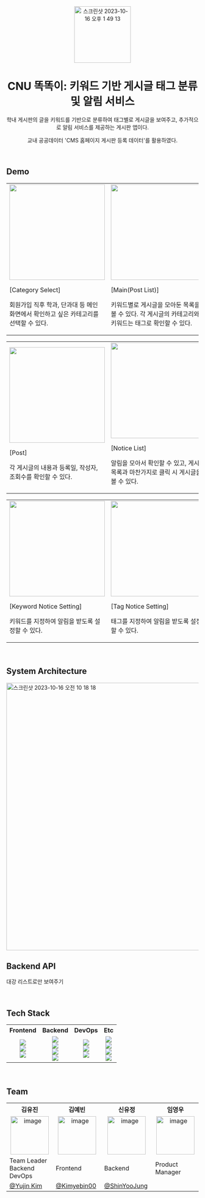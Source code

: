 <div align="center">
<img width="148" alt="스크린샷 2023-10-16 오후 1 49 13" src="https://github.com/2023-CNU-Public-Data-Competition/.github/assets/70912819/0b0bfee2-b375-4402-a16d-a75e3f561491">

# CNU 똑똑이: 키워드 기반 게시글 태그 분류 및 알림 서비스


<p>학내 게시판의 글을 키워드를 기반으로 분류하여 태그별로 게시글을 보여주고, 추가적으로 알림 서비스를 제공하는 게시판 앱이다.</p>
<p>교내 공공데이터 'CMS 홈페이지 게시판 등록 데이터'를 활용하였다.</p>
</div>

<br/> 

## Demo
<table>
  <td width="270">
    <img width="250" src="https://github.com/2023-CNU-Public-Data-Competition/.github/assets/70912819/0f20c9d7-e1f0-4912-a320-209173d58845">
    <p>[Category Select]</p>
    <p>회원가입 직후 학과, 단과대 등 메인 화면에서 확인하고 싶은 카테고리를 선택할 수 있다.</p>
  </td>
  <td width="270">
    <img width="250" src="https://github.com/2023-CNU-Public-Data-Competition/.github/assets/70912819/dc5c2e28-c178-4237-a255-69b419d3bbc3">
    <p>[Main(Post List)]</p>
    <p>키워드별로 게시글을 모아둔 목록을 볼 수 있다. 각 게시글의 카테고리와 키워드는 태그로 확인할 수 있다.</p>
  </td>
  <td width="270">
    <img width="250" src="https://github.com/2023-CNU-Public-Data-Competition/.github/assets/70912819/5e57b54d-acb2-48d8-b2b7-4565b2d19c73">
    <p>[Main(Post List)]</p>
    <p>카테고리별로 게시글을 모아둔 목록을 볼 수 있다. 각 게시글의 키워드는 태그로 확인할 수 있다.</p>
  </td>
</table>
<table>
  <td width="270">
    <img width="250" src="https://github.com/2023-CNU-Public-Data-Competition/.github/assets/70912819/c36ca854-c43a-489d-934b-ff20110bd816">
    <p>[Post]</p>
    <p>각 게시글의 내용과 등록일, 작성자, 조회수를 확인할 수 있다. </p>
  </td>
  <td width="270">
    <img width="250" src="https://github.com/2023-CNU-Public-Data-Competition/.github/assets/70912819/a866a249-2c1e-4f42-a826-26c1d041bbea">
    <p>[Notice List]</p>
    <p>알림을 모아서 확인할 수 있고, 게시글 목록과 마찬가지로 클릭 시 게시글을 볼 수 있다.</p>
  </td>
</table>
<table>
  <td width="270">
    <img width="250" src="https://github.com/2023-CNU-Public-Data-Competition/.github/assets/70912819/4d372de0-3ab9-4193-8d47-09f2ee86b657">
    <p>[Keyword Notice Setting]</p>
    <p>키워드를 지정하여 알림을 받도록 설정할 수 있다.</p>
  </td>
  <td width="270">
    <img width="250" src="https://github.com/2023-CNU-Public-Data-Competition/.github/assets/70912819/65e83f48-180d-4294-8f78-0a4455aad620">
    <p>[Tag Notice Setting]</p>
    <p>태그를 지정하여 알림을 받도록 설정할 수 있다.</p>
  </td>
  <td width="270">
    <img width="250" src="https://github.com/2023-CNU-Public-Data-Competition/.github/assets/70912819/ecaf0653-2abc-4dcb-b6a1-2a8057e103d1">
    <p>[Category Notice Setting]</p>
    <p>카테고리를 지정하여 알림을 받도록 설정할 수 있다.</p>
  </td>
</table>



<br/>

## System Architecture
<img width="700" alt="스크린샷 2023-10-16 오전 10 18 18" src="https://github.com/Yujin-nKim/Yujin-nKim/assets/67141385/fa35037f-0cc1-4019-9479-555f2f146a53">


<br/>

## Backend API
대강 리스트로만 보여주기


<br/>

## Tech Stack
<table>
  <tbody>
    <tr>
      <th align="center">Frontend</th>
      <th align="center">Backend</th>
      <th align="center">DevOps</th>
      <th align="center">Etc</th>
    </tr>
    <tr>
      <td align="center"> 
        <img src="https://img.shields.io/badge/JAVASCRIPT-F7DF1E?style=flat&logo=JAVASCRIPT&logoColor=white" />
        <br />
        <img src="https://img.shields.io/badge/REACT NATIVE-61DAFB?style=flat&logo=react&logoColor=white">
        <br />
        <img src="https://img.shields.io/badge/STYLED COMPONENTS-DB7093?style=flat&logo=styledcomponents&logoColor=white">
      </td>
      <td align="center">
        <img src="https://img.shields.io/badge/JAVA-007396?style=flat&logo=Java&logoColor=white"> 
        <br />
        <img src="https://img.shields.io/badge/SPRING BOOT-6DB33F?style=flat&logo=SPRING BOOT&logoColor=white" />
        <br />
        <img src="https://img.shields.io/badge/MYSQL-4479A1?style=flat&logo=MYSQL&logoColor=white" />
        <br />
        <img src="https://img.shields.io/badge/FLASK-000000?style=flat&logo=FLASK&logoColor=white" />
      </td>
      <td align="center">
        <img src="https://img.shields.io/badge/AMAZON EC2-FF9900?style=flat&logo=AMAZON EC2&logoColor=white"> 
        <br />
        <img src="https://img.shields.io/badge/AMAZON RDS-527FFF?style=flat&logo=AMAZON RDS&logoColor=white"> 
        <br />
        <img src="https://img.shields.io/badge/APACHE TOMCAT-F8DC75?style=flat&logo=APACHE TOMCAT&logoColor=black"> 
      </td>
      <td align="center">
        <img src="https://img.shields.io/badge/POSTMAN-FF6C37?style=flat&logo=POSTMAN&logoColor=white" />
        <br />
        <img src="https://img.shields.io/badge/GIT-F05032?style=flat&logo=GIT&logoColor=white" />
        <br />
        <img src="https://img.shields.io/badge/FIGMA-F24E1E?style=flat&logo=FIGMA&logoColor=white" />
        <br />
        <img src="https://img.shields.io/badge/NOTION-000000?style=flat&logo=NOTION&logoColor=white" />
      </td>
    </tr>
  </tbody>
</table>


<br/>

## Team
<table>
  <tbody>
    <tr>
      <th align="center" width="150">김유진</th>
      <th align="center" width='150'>김예빈</th>
      <th align="center" width='150'>신유정</th>
      <th align="center" width='150'>임영우</th>
    </tr>
    <tr>
      <td align='center'><img width="100" alt="image" src="">
</td>
      <td align='center'><img width="100" alt="image" src="https://github.com/2023-Summer-Bootcamp-TeamD/.github/assets/70912819/9a9bc664-2e25-4992-a1df-62371430bc4c">
</td>
      <td align='center'><img width="100" alt="image" src="">
</td>
      <td align='center'><img width="100" alt="image" src="">
</td>
    </tr>
    <tr>
      <td>Team Leader<br />Backend<br />DevOps</td>
      <td>Frontend</td>
      <td>Backend</td>
      <td>Product Manager</td>
    </tr>
    <tr>
      <td><a href="https://github.com/Yujin-nKim">@Yujin Kim</a></td>
      <td><a href="https://github.com/Kimyebin00">@Kimyebin00</a></td>
      <td><a href="https://github.com/ShinYooJung">@ShinYooJung</a></td>
      <td></td>
    </tr>
  </tbody>
</table>

